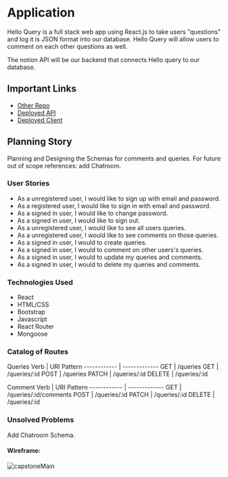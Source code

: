 # Application

Hello Query is a full stack web app using React.js to take users "questions" and log it is JSON format into our database. Hello Query will allow users to comment on each other questions as well.

The notion API will be our backend that connects Hello query to our database.


## Important Links
- [Other Repo](https://github.com/teejaymoo/HelloQuery-client)
- [Deployed API](https://notion-api-626.herokuapp.com/)
- [Deployed Client](https://teejaymoo.github.io/HelloQuery-client/#/)


## Planning Story

Planning and Designing the Schemas for comments and queries.
For future out of scope references: add Chatroom.


### User Stories

- As a unregistered user, I would like to sign up with email and password.
- As a registered user, I would like to sign in with email and password.
- As a signed in user, I would like to change password.
- As a signed in user, I would like to sign out.
- As a unregistered user, I would like to see all users queries.
- As a unregistered user, I would like to see comments on those queries.
- As a signed in user, I would to create queries.
- As a signed in user, I would to comment on other users's queries.
- As a signed in user, I would to update my queries and comments.
- As a signed in user, I would to delete my queries and comments.

### Technologies Used

- React
- HTML/CSS
- Bootstrap
- Javascript
- React Router
- Mongoose

### Catalog of Routes
Queries
Verb         |	URI Pattern
------------ | -------------
GET | /queries
GET | /queries/:id
POST | /queries
PATCH | /queries/:id
DELETE | /queries/:id


Comment
Verb         |	URI Pattern
------------ | -------------
GET | /queries/:id/comments
POST | /queries/:id
PATCH | /queries/:id
DELETE | /queries/:id

### Unsolved Problems

Add Chatroom Schema.



#### Wireframe:

![capstoneMain](https://i.imgur.com/IrFzWfJ.jpg)

